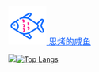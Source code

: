 <a href="https://niyongsheng.github.io" style="font-size:17px; color: #105FFF">
    <img width="77px" height="77px" src="https://github.com/niyongsheng/niyongsheng.github.io/blob/master/Document/salted_fish.png?raw=true"/>
思烤的咸鱼
</a>

[![](https://github-readme-stats.vercel.app/api?username=niyongsheng&count_private=true&show_icons=true&theme=default&hide_title=true&bg_color=0000&hide_border=true)](https://niyongsheng.github.io/Pages/2021/11/29/My-projects/)[![Top Langs](https://github-readme-stats.vercel.app/api/top-langs/?username=niyongsheng&count_private=true&layout=compact&theme=default&hide_title=true&bg_color=0000&hide_border=true)](https://niyongsheng.github.io/Pages/2020/11/01/%E8%8D%90%E7%89%A9%E5%BF%97/)
